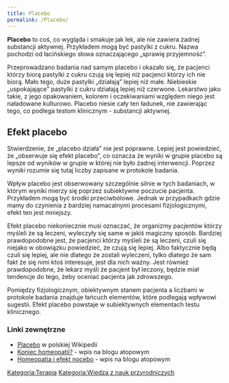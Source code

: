 ```yaml
---
title: Placebo
permalink: /Placebo/
---
```


**Placebo** to coś, co wygląda i smakuje jak lek, ale nie zawiera żadnej substancji aktywnej. Przykładem mogą być pastylki z cukru. Nazwa pochodzi od łacińskiego słowa oznaczającego „sprawię przyjemność”.

Przeprowadzano badania nad samym placebo i okazało się, że pacjenci którzy biorą pastylki z cukru czują się lepiej niż pacjenci którzy ich nie biorą. Mało tego, duże pastylki „działają” lepiej niż małe. Niebieskie „uspokajające” pastylki z cukru działają lepiej niż czerwone. Lekarstwo jako takie, z jego opakowaniem, kolorem i oczekiwaniami względem niego jest naładowane kulturowo. Placebo niesie cały ten ładunek, nie zawierając tego, co podlega testom klinicznym - substancji aktywnej.

Efekt placebo
-------------

Stwierdzenie, że „placebo działa” nie jest poprawne. Lepiej jest powiedzieć, że „obserwuje się efekt placebo”, co oznacza że wyniki w grupie placebo są lepsze od wyników w grupie w której nie było żadnej interwencji. Poprzez *wyniki* rozumie się tutaj liczby zapisane w protokole badania.

Wpływ placebo jest obserwowany szczególnie silnie w tych badaniach, w którym wyniki mierzy się poprzez subiektywne poczucie pacjenta. Przykładem mogą być środki przeciwbólowe. Jednak w przypadkach gdzie mamy do czynienia z bardziej namacalnymi procesami fizjologicznymi, efekt ten jest mniejszy.

Efekt placebo niekoniecznie musi oznaczać, że organizmy pacjentów którzy myśleli że są leczeni, wyleczyły się same w jakiś magiczny sposób. Bardziej prawdopodobne jest, że pacjenci którzy myśleli że są leczeni, czuli się niejako w obowiązku powiedzieć, że czują się lepiej. Albo faktycznie będą czuli się lepiej, ale nie dlatego że zostali wyleczeni, tylko dlatego że sam fakt że się nimi ktoś interesuje, jest dla nich ważny. Jest również prawdopodobne, że lekarz myśli że pacjent był leczony, będzie miał tendencje do tego, żeby oceniać pacjenta jak zdrowszego.

Pomiędzy fizjologicznym, obiektywnym stanem pacjenta a liczbami w protokole badania znajduje łańcuch elementów, które podlegają wpływowi sugestii. Efekt placebo powstaje w subiektywnych elementach testu klinicznego.

### Linki zewnętrzne

-   [Placebo](/atopedia/wikipedia:Placebo "wikilink") w polskiej Wikipedii
-   [Koniec homeopatii?](http://blog.atopowe.pl/2007/11/23/koniec-homeopatii/) - wpis na blogu atopowym
-   [Homeopatia i efekt nocebo](http://blog.atopowe.pl/2009/12/02/homeopatia-i-efekt-nocebo/) - wpis na blogu atopowym

[Kategoria:Terapia](/atopedia/Kategoria:Terapia "wikilink") [Kategoria:Wiedza z nauk przyrodniczych](/atopedia/Kategoria:Wiedza_z_nauk_przyrodniczych "wikilink")
